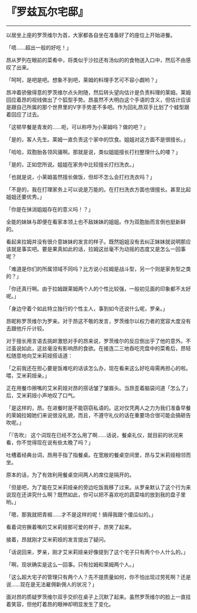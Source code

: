 # 『罗兹瓦尔宅邸』

------

以居坐上座的罗茨维尔为首，大家都各自坐在准备好了的座位上开始进餐。

「唔……超出一般的好吃！」

昂从罗列在眼前的菜肴中，将类似于沙拉还有汤似的的食物送入口中，然后不由感叹了出来。

「呵呵，是吧是吧。想象不到吧，莱姆的料理手艺可不容小觑哟？」

昂冲着骄傲得意的罗茨维尔点头附随，然后转头望向估计是负责料理的莱姆。莱姆回应着昂的视线做出了个狐型手势。昂虽然不大明白这个手语的含义，但估计应该是跟自己所属的那个世界里的V字手势差不多吧。作为回礼昂双手比划了个蛙型跟着回应了过去。

「这顿早餐是青发的……呃，可以称呼为小莱姆吗？做的吧？」

「是的，客人先生。莱姆一直负责这个家中的饮食。姐姐对这方面不是很擅长。」

「哈哈，双胞胎各领风骚啊。那就是说，类似姐姐擅长打扫整理什么的喽？」

「是的，正如您所说。姐姐在家务中比较擅长打扫洗衣。」

「也就是说，小莱姆虽然擅长做饭，但却不怎么会打扫洗衣吗？」

「不是的，我在打理家务上可以说是万能的。在打扫洗衣方面也很擅长。甚至比起姐姐还要优秀。」

「你是在抹消姐姐存在的意义吗！？」

全能的妹妹与即便在看家本领上也不敌妹妹的姐姐。作为双胞胎而言倒也挺新鲜的。

看起来拉姆并没有很介意妹妹的发言的样子。既然姐姐没有去纠正妹妹就说明那应该就是事实吧。要是果真如此的话，拉姆这丝毫不为动摇的态度又是怎么一回事呢？

「难道是你们的所属领域不同吗？比方说小拉姆是战斗型，另一个则是家务型之类的？」

「你还真行啊。由于拉姆跟莱姆两个人的个性比较强，一般初见面的印象都不太好呢。」

「身边守着个如此特立独行的个性主人，事到如今还说什么呢，罗亲。」

昂昵称罗茨维尔为罗亲。对于昂这不敬的发言，罗茨维尔以权力者的宽容大度没有去跟他斤斤计较。

对于擅长用言语去挑衅激怒对手的昂来说，罗茨维尔的反应倒出乎了他的意外。不过虽说如此，这丝毫没有影响昂的食欲。在接连二三地吞吃完盘中的菜肴后，昂轻松随意地向艾米莉娅搭话道：

「之前我还在担心要是饭难吃的话该怎么办，现在看来这么好吃毋需再担心的啦。喂，艾米莉娅亲。」

正在用餐巾擦嘴的艾米莉娅对昂的搭话皱了皱眉头。当昂歪着脑袋问道「怎么了」后，艾米莉娅小声地叹了口气。

「是这样的，昂。在进餐时是不能窃窃私语的。这对仅凭两人之力为我们准备早餐的莱姆拉姆她们来说很没礼貌，而且，不遵守礼仪的话在重要场合很可能会搞砸告吹呢。」

「『告吹』 这个词现在已经不怎么用了啊……话说，餐桌礼仪，就目前的状况来看，你不觉得现在说有些太晚了吗？」

吐槽着经典台词，昂用手指了指餐桌。在宽敞的餐桌空间里，昂与艾米莉娅相邻而坐。

原本的话，为了有效利用餐桌空间两人的席位是隔开的。

「但是吧，为了能在艾米莉娅亲的旁边吃饭我移了过来。从罗亲默认了这个行为来说现在还讲究什么啊？既然如此，你可以把不喜欢吃的蔬菜啥的放到我的盘子里哟。」

「嗯，那我就把青椒……才不是这样的呢！搞得我跟个傻瓜似的。」

看着词穷撅着嘴的艾米莉娅那可爱的样子，昂笑了起来。

接着，昂就刚才艾米莉娅的发言提出了疑问。

「话说回来，罗亲，刚才艾米莉娅亲好像提到了这个宅子只有两个仆人什么的。」

「啊，现状确实是这么一回事。只有拉姆和莱姆两个人。」

「这么超大宅子的管理只有两个人？先不提质量如何，你不怕出现过劳死啊？还是说……现在是无法雇佣新佣人的状况？」

面对昂的质疑罗茨维尔双手交织在桌子上沉默了起来。虽然罗茨维尔的脸上一直挂着笑容，但他盯着昂的眼神却明显发生了变化。


